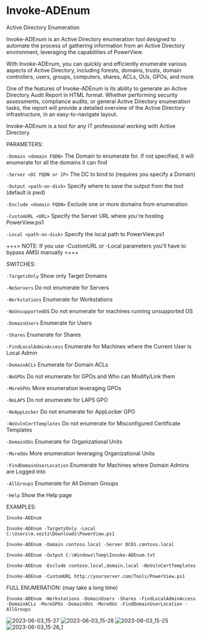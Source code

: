 # Invoke-ADEnum
Active Directory Enumeration

Invoke-ADEnum is an Active Directory enumeration tool designed to automate the process of gathering information from an Active Directory environment, leveraging the capabilities of PowerView.

With Invoke-ADEnum, you can quickly and efficiently enumerate various aspects of Active Directory, including forests, domains, trusts, domain controllers, users, groups, computers, shares, ACLs, OUs, GPOs, and more.

One of the features of Invoke-ADEnum is its ability to generate an Active Directory Audit Report in HTML format. Whether performing security assessments, compliance audits, or general Active Directory enumeration tasks, the report will provide a detailed overview of the Active Directory infrastructure, in an easy-to-navigate layout.

Invoke-ADEnum is a tool for any IT professional working with Active Directory.

PARAMETERS:

`-Domain <domain FQDN>`           The Domain to enumerate for. If not specified, it will enumerate for all the domains it can find

`-Server <DC FQDN or IP>`         The DC to bind to (requires you specify a Domain)

`-Output <path-on-disk>`          Specify where to save the output from the tool (default is pwd)

`-Exclude <domain FQDN>`          Exclude one or more domains from enumeration

`-CustomURL <URL>`                Specify the Server URL where you're hosting PowerView.ps1

`-Local <path-on-disk>`           Specify the local path to PowerView.ps1


+++> NOTE: If you use -CustomURL or -Local parameters you'll have to bypass AMSI manually <+++


SWITCHES:

`-TargetsOnly`                    Show only Target Domains

`-NoServers`                      Do not enumerate for Servers

`-Workstations`                   Enumerate for Workstations

`-NoUnsupportedOS`                Do not enumerate for machines running unsupported OS

`-DomainUsers`                    Enumerate for Users

`-Shares`                         Enumerate for Shares

`-FindLocalAdminAccess`           Enumerate for Machines where the Current User is Local Admin

`-DomainACLs`                     Enumerate for Domain ACLs

`-NoGPOs`                         Do not enumerate for GPOs and Who can Modify/Link them

`-MoreGPOs`                       More enumeration leveraging GPOs

`-NoLAPS`                         Do not enumerate for LAPS GPO

`-NoAppLocker`                    Do not enumerate for AppLocker GPO

`-NoVulnCertTemplates`            Do not enumerate for Misconfigured Certificate Templates

`-DomainOUs`                      Enumerate for Organizational Units

`-MoreOUs`                        More enumeration leveraging Organizational Units

`-FindDomainUserLocation`         Enumerate for Machines where Domain Admins are Logged into

`-AllGroups`                      Enumerate for All Domain Groups

`-Help`                           Show the Help page


EXAMPLES:

```
Invoke-ADEnum
```
```
Invoke-ADEnum -TargetsOnly -Local C:\Users\m.seitz\Downloads\PowerView.ps1
```
```
Invoke-ADEnum -Domain contoso.local -Server DC01.contoso.local
```
```
Invoke-ADEnum -Output C:\Windows\Temp\Invoke-ADEnum.txt
```
```
Invoke-ADEnum -Exclude contoso.local,domain.local -NoVulnCertTemplates
```
```
Invoke-ADEnum -CustomURL http://yourserver.com/Tools/PowerView.ps1
```


FULL ENUMERATION: (may take a long time)
```
Invoke-ADEnum -Workstations -DomainUsers -Shares -FindLocalAdminAccess -DomainACLs -MoreGPOs -DomainOUs -MoreOUs -FindDomainUserLocation -AllGroups
```


![2023-06-03_15-27](https://github.com/Leo4j/Invoke-ADEnum/assets/61951374/b1f72991-2177-4ff3-ae38-07b4ae43dd90)
![2023-06-03_15-28](https://github.com/Leo4j/Invoke-ADEnum/assets/61951374/ab4d4280-bffe-4d23-a327-65a616d8c967)
![2023-06-03_15-25](https://github.com/Leo4j/Invoke-ADEnum/assets/61951374/062e0c9c-aa06-4170-b4b5-1b0148bb6c0d)
![2023-06-03_15-26_1](https://github.com/Leo4j/Invoke-ADEnum/assets/61951374/a0e78a2b-8b75-4bab-ad6a-3ae9a20fc98c)
